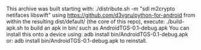 This archive was built starting with:
./distribute.sh -m "sdl m2crypto netifaces libswift"
using https://github.com/d3vgru/python-for-android
from within the resulting dist/default/ (the core of this repo), execute:
./build-apk.sh
to build an apk in bin/ such as AndroidTGS-0.1-debug.apk
You can install this onto a device using:
adb install bin/AndroidTGS-0.1-debug.apk
or:
adb install bin/AndroidTGS-0.1-debug.apk
to reinstall.
